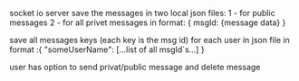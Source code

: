 socket io server 
save the messages in two local json files:
1 - for public messages
2 - for all privet messages
in format:
{
msgId:
{message data}
}

save all messages keys (each key is the msg id) for each user in json file
in format
:{
"someUserName":
[...list of all msgId`s...]
}

user has option to send privat/public message and delete message
